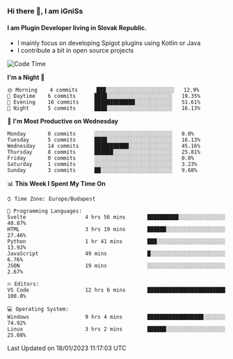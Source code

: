 ### Hi there 👋, I am iGniSs

#### I am Plugin Developer living in Slovak Republic.
- I mainly focus on developing Spigot plugins using Kotlin or Java
- I contribute a bit in open source projects

<!--START_SECTION:waka-->
![Code Time](http://img.shields.io/badge/Code%20Time-1%2C016%20hrs%205%20mins-blue)

**I'm a Night 🦉** 

```text
🌞 Morning    4 commits      ███░░░░░░░░░░░░░░░░░░░░░░   12.9% 
🌆 Daytime    6 commits      ████░░░░░░░░░░░░░░░░░░░░░   19.35% 
🌃 Evening    16 commits     █████████████░░░░░░░░░░░░   51.61% 
🌙 Night      5 commits      ████░░░░░░░░░░░░░░░░░░░░░   16.13%

```
📅 **I'm Most Productive on Wednesday** 

```text
Monday       0 commits      ░░░░░░░░░░░░░░░░░░░░░░░░░   0.0% 
Tuesday      5 commits      ████░░░░░░░░░░░░░░░░░░░░░   16.13% 
Wednesday    14 commits     ███████████░░░░░░░░░░░░░░   45.16% 
Thursday     8 commits      ██████░░░░░░░░░░░░░░░░░░░   25.81% 
Friday       0 commits      ░░░░░░░░░░░░░░░░░░░░░░░░░   0.0% 
Saturday     1 commits      ░░░░░░░░░░░░░░░░░░░░░░░░░   3.23% 
Sunday       3 commits      ██░░░░░░░░░░░░░░░░░░░░░░░   9.68%

```


📊 **This Week I Spent My Time On** 

```text
⌚︎ Time Zone: Europe/Budapest

💬 Programming Languages: 
Svelte                   4 hrs 56 mins       ██████████░░░░░░░░░░░░░░░   40.87% 
HTML                     3 hrs 19 mins       ██████░░░░░░░░░░░░░░░░░░░   27.46% 
Python                   1 hr 41 mins        ███░░░░░░░░░░░░░░░░░░░░░░   13.92% 
JavaScript               49 mins             █░░░░░░░░░░░░░░░░░░░░░░░░   6.76% 
JSON                     19 mins             ░░░░░░░░░░░░░░░░░░░░░░░░░   2.67%

🔥 Editors: 
VS Code                  12 hrs 6 mins       █████████████████████████   100.0%

💻 Operating System: 
Windows                  9 hrs 4 mins        ██████████████████░░░░░░░   74.92% 
Linux                    3 hrs 2 mins        ██████░░░░░░░░░░░░░░░░░░░   25.08%

```


 Last Updated on 18/01/2023 11:17:03 UTC
<!--END_SECTION:waka-->